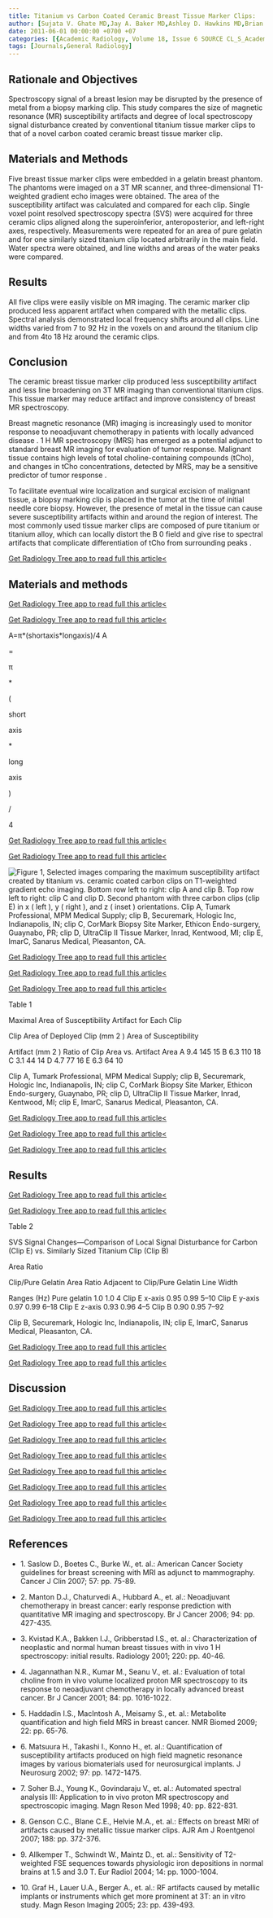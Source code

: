 ```yaml
---
title: Titanium vs Carbon Coated Ceramic Breast Tissue Marker Clips:
author: [Sujata V. Ghate MD,Jay A. Baker MD,Ashley D. Hawkins MD,Brian J. Soher PhD]
date: 2011-06-01 00:00:00 +0700 +07
categories: [{Academic Radiology, Volume 18, Issue 6 SOURCE CL_S_AcademicRadiologyVolume18Issue6 1}]
tags: [Journals,General Radiology]
---
```

## Rationale and Objectives

Spectroscopy signal of a breast lesion may be disrupted by the presence of metal from a biopsy marking clip. This study compares the size of magnetic resonance (MR) susceptibility artifacts and degree of local spectroscopy signal disturbance created by conventional titanium tissue marker clips to that of a novel carbon coated ceramic breast tissue marker clip.

## Materials and Methods

Five breast tissue marker clips were embedded in a gelatin breast phantom. The phantoms were imaged on a 3T MR scanner, and three-dimensional T1-weighted gradient echo images were obtained. The area of the susceptibility artifact was calculated and compared for each clip. Single voxel point resolved spectroscopy spectra (SVS) were acquired for three ceramic clips aligned along the superoinferior, anteroposterior, and left-right axes, respectively. Measurements were repeated for an area of pure gelatin and for one similarly sized titanium clip located arbitrarily in the main field. Water spectra were obtained, and line widths and areas of the water peaks were compared.

## Results

All five clips were easily visible on MR imaging. The ceramic marker clip produced less apparent artifact when compared with the metallic clips. Spectral analysis demonstrated local frequency shifts around all clips. Line widths varied from 7 to 92 Hz in the voxels on and around the titanium clip and from 4to 18 Hz around the ceramic clips.

## Conclusion

The ceramic breast tissue marker clip produced less susceptibility artifact and less line broadening on 3T MR imaging than conventional titanium clips. This tissue marker may reduce artifact and improve consistency of breast MR spectroscopy.

Breast magnetic resonance (MR) imaging is increasingly used to monitor response to neoadjuvant chemotherapy in patients with locally advanced disease .  1 H MR spectroscopy (MRS) has emerged as a potential adjunct to standard breast MR imaging for evaluation of tumor response. Malignant tissue contains high levels of total choline-containing compounds (tCho), and changes in tCho concentrations, detected by MRS, may be a sensitive predictor of tumor response .

To facilitate eventual wire localization and surgical excision of malignant tissue, a biopsy marking clip is placed in the tumor at the time of initial needle core biopsy. However, the presence of metal in the tissue can cause severe susceptibility artifacts within and around the region of interest. The most commonly used tissue marker clips are composed of pure titanium or titanium alloy, which can locally distort the B  0 field and give rise to spectral artifacts that complicate differentiation of tCho from surrounding peaks .

[Get Radiology Tree app to read full this article<](https://clinicalpub.com/app)

## Materials and methods

[Get Radiology Tree app to read full this article<](https://clinicalpub.com/app)

[Get Radiology Tree app to read full this article<](https://clinicalpub.com/app)

A=π\*(shortaxis\*longaxis)/4
A

=

π

\*

(

short

axis

\*

long

axis

)

/

4


[Get Radiology Tree app to read full this article<](https://clinicalpub.com/app)

[Get Radiology Tree app to read full this article<](https://clinicalpub.com/app)

![Figure 1, Selected images comparing the maximum susceptibility artifact created by titanium vs. ceramic coated carbon clips on T1-weighted gradient echo imaging. Bottom row left to right: clip A and clip B. Top row left to right: clip C and clip D. Second phantom with three carbon clips (clip E) in x ( left ), y ( right ), and z ( inset ) orientations. Clip A, Tumark Professional, MPM Medical Supply; clip B, Securemark, Hologic Inc, Indianapolis, IN; clip C, CorMark Biopsy Site Marker, Ethicon Endo-surgery, Guaynabo, PR; clip D, UltraClip II Tissue Marker, Inrad, Kentwood, MI; clip E, ImarC, Sanarus Medical, Pleasanton, CA.](https://storage.googleapis.com/dl.dentistrykey.com/clinical/TitaniumvsCarbonCoatedCeramicBreastTissueMarkerClips/0_1s20S107663321100050X.jpg)

[Get Radiology Tree app to read full this article<](https://clinicalpub.com/app)

[Get Radiology Tree app to read full this article<](https://clinicalpub.com/app)

[Get Radiology Tree app to read full this article<](https://clinicalpub.com/app)

Table 1


Maximal Area of Susceptibility Artifact for Each Clip


Clip Area of Deployed Clip (mm  2  ) Area of Susceptibility

Artifact (mm  2  ) Ratio of Clip Area vs. Artifact Area A 9.4 145 15 B 6.3 110 18 C 3.1 44 14 D 4.7 77 16 E 6.3 64 10

Clip A, Tumark Professional, MPM Medical Supply; clip B, Securemark, Hologic Inc, Indianapolis, IN; clip C, CorMark Biopsy Site Marker, Ethicon Endo-surgery, Guaynabo, PR; clip D, UltraClip II Tissue Marker, Inrad, Kentwood, MI; clip E, ImarC, Sanarus Medical, Pleasanton, CA.


[Get Radiology Tree app to read full this article<](https://clinicalpub.com/app)

[Get Radiology Tree app to read full this article<](https://clinicalpub.com/app)

[Get Radiology Tree app to read full this article<](https://clinicalpub.com/app)

## Results

[Get Radiology Tree app to read full this article<](https://clinicalpub.com/app)

[Get Radiology Tree app to read full this article<](https://clinicalpub.com/app)

Table 2


SVS Signal Changes—Comparison of Local Signal Disturbance for Carbon (Clip E) vs. Similarly Sized Titanium Clip (Clip B)


Area Ratio

Clip/Pure Gelatin Area Ratio Adjacent to Clip/Pure Gelatin Line Width

Ranges (Hz) Pure gelatin 1.0 1.0 4 Clip E x-axis 0.95 0.99 5–10 Clip E y-axis 0.97 0.99 6–18 Clip E z-axis 0.93 0.96 4–5 Clip B 0.90 0.95 7–92

Clip B, Securemark, Hologic Inc, Indianapolis, IN; clip E, ImarC, Sanarus Medical, Pleasanton, CA.


[Get Radiology Tree app to read full this article<](https://clinicalpub.com/app)

[Get Radiology Tree app to read full this article<](https://clinicalpub.com/app)

## Discussion

[Get Radiology Tree app to read full this article<](https://clinicalpub.com/app)

[Get Radiology Tree app to read full this article<](https://clinicalpub.com/app)

[Get Radiology Tree app to read full this article<](https://clinicalpub.com/app)

[Get Radiology Tree app to read full this article<](https://clinicalpub.com/app)

[Get Radiology Tree app to read full this article<](https://clinicalpub.com/app)

[Get Radiology Tree app to read full this article<](https://clinicalpub.com/app)

[Get Radiology Tree app to read full this article<](https://clinicalpub.com/app)

[Get Radiology Tree app to read full this article<](https://clinicalpub.com/app)

## References

- 1\. Saslow D., Boetes C., Burke W., et. al.: American Cancer Society guidelines for breast screening with MRI as adjunct to mammography. Cancer J Clin 2007; 57: pp. 75-89.


- 2\. Manton D.J., Chaturvedi A., Hubbard A., et. al.: Neoadjuvant chemotherapy in breast cancer: early response prediction with quantitative MR imaging and spectroscopy. Br J Cancer 2006; 94: pp. 427-435.


- 3\. Kvistad K.A., Bakken I.J., Gribberstad I.S., et. al.: Characterization of neoplastic and normal human breast tissues with in vivo  1  H spectroscopy: initial results. Radiology 2001; 220: pp. 40-46.


- 4\. Jagannathan N.R., Kumar M., Seanu V., et. al.: Evaluation of total choline from in vivo volume localized proton MR spectroscopy to its response to neoadjuvant chemotherapy in locally advanced breast cancer. Br J Cancer 2001; 84: pp. 1016-1022.


- 5\. Haddadin I.S., MacIntosh A., Meisamy S., et. al.: Metabolite quantification and high field MRS in breast cancer. NMR Biomed 2009; 22: pp. 65-76.


- 6\. Matsuura H., Takashi I., Konno H., et. al.: Quantification of susceptibility artifacts produced on high field magnetic resonance images by various biomaterials used for neurosurgical implants. J Neurosurg 2002; 97: pp. 1472-1475.


- 7\. Soher B.J., Young K., Govindaraju V., et. al.: Automated spectral analysis III: Application to in vivo proton MR spectroscopy and spectroscopic imaging. Magn Reson Med 1998; 40: pp. 822-831.


- 8\. Genson C.C., Blane C.E., Helvie M.A., et. al.: Effects on breast MRI of artifacts caused by metallic tissue marker clips. AJR Am J Roentgenol 2007; 188: pp. 372-376.


- 9\. Allkemper T., Schwindt W., Maintz D., et. al.: Sensitivity of T2-weighted FSE sequences towards physiologic iron depositions in normal brains at 1.5 and 3.0 T. Eur Radiol 2004; 14: pp. 1000-1004.


- 10\. Graf H., Lauer U.A., Berger A., et. al.: RF artifacts caused by metallic implants or instruments which get more prominent at 3T: an in vitro study. Magn Reson Imaging 2005; 23: pp. 439-493.